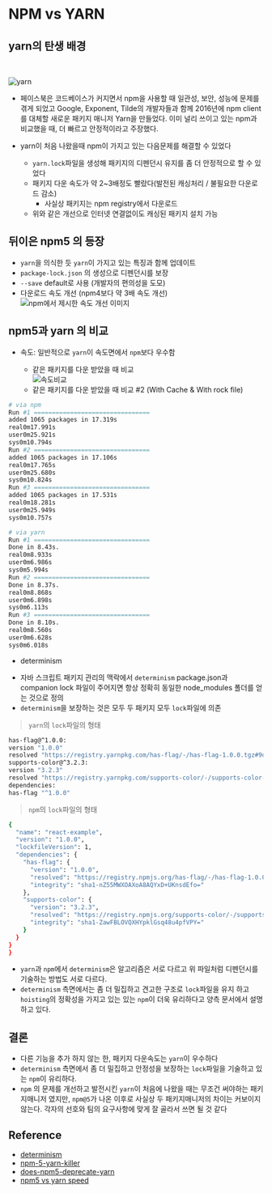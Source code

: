 # NPM vs YARN



## yarn의 탄생 배경 
<br/>

![yarn](https://ih0.redbubble.net/image.270043317.1488/flat,800x800,070,f.jpg)

- 페이스북은 코드베이스가 커지면서 npm을 사용할 때 일관성, 보안, 성능에 문제를 겪게 되었고 Google, Exponent, Tilde의 개발자들과 함께 2016년에 npm client를 대체할 새로운 패키지 매니저 Yarn을 만들었다. 이미 널리 쓰이고 있는 npm과 비교했을 때, 더 빠르고 안정적이라고 주장했다.

- yarn이 처음 나왔을때 npm이 가지고 있는 다음문제를 해결할 수 있었다
	- `yarn.lock`파일을 생성해 패키지의 디펜던시 유지를 좀 더 안정적으로 할 수 있었다
	- 패키지 다운 속도가 약 2~3배정도 빨랐다(발전된 캐싱처리 / 불필요한 다운로드 감소)
		- 사실상 패키지는 npm registry에서 다운로드 
	- 위와 같은 개선으로 인터넷 연결없이도 캐싱된 패키지 설치 가능

## 뒤이은 npm5 의 등장 
- `yarn`을 의식한 듯 `yarn`이 가지고 있는 특징과 함께 업데이트
- `package-lock.json` 의 생성으로 디펜던시를 보장 
- `--save` default로 사용 (개발자의 편의성을 도모)
- 다운로드 속도 개선 (npm4보다 약 3배 속도 개선)
![npm에서 제시한 속도 개선 이미지](https://cdn-images-1.medium.com/max/2000/0*K1Wb1ERhtAHLRG0m.)

## npm5과 yarn 의 비교 
 * 속도: 일반적으로 `yarn`이 속도면에서 `npm`보다 우수함

	- 같은 패키지를 다운 받았을 때 비교  
  ![속도비교](https://cdn-images-1.medium.com/max/1600/1*lYNSr1oI_PE6umJuOVgxmA.png)
  	- 같은 패키지를 다운 받았을 때 비교 #2 (With Cache & With rock file)
	
  
```sh
# via npm 
Run #1 ================================
added 1065 packages in 17.319s
real0m17.991s
user0m25.921s
sys0m10.794s
Run #2 ================================
added 1065 packages in 17.106s
real0m17.765s
user0m25.680s
sys0m10.824s
Run #3 ================================
added 1065 packages in 17.531s
real0m18.281s
user0m25.949s
sys0m10.757s
```

```sh
# via yarn 
Run #1 ================================
Done in 8.43s.
real0m8.933s
user0m6.986s
sys0m5.994s
Run #2 ================================
Done in 8.37s.
real0m8.868s
user0m6.898s
sys0m6.113s
Run #3 ================================
Done in 8.10s.
real0m8.560s
user0m6.628s
sys0m6.018s
```
 * determinism
  - 자바 스크립트 패키지 관리의 맥락에서 `determinism` package.json과 companion lock 파일이 주어지면 항상 정확히 동일한 node_modules 폴더를 얻는 것으로 정의
  - `determinism`을 보장하는 것은 모두 두 패키지 모두 `lock`파일에 의존
  
> `yarn`의 `lock`파일의 형태 

```sh
has-flag@^1.0.0:
version "1.0.0"
resolved "https://registry.yarnpkg.com/has-flag/-/has-flag-1.0.0.tgz#9d9e793165ce017a00f00418c43f942a7b1d11fa"
supports-color@^3.2.3:
version "3.2.3"
resolved "https://registry.yarnpkg.com/supports-color/-/supports-color-3.2.3.tgz#65ac0504b3954171d8a64946b2ae3cbb8a5f54f6"
dependencies:
has-flag "^1.0.0" 
```

> `npm`의 `lock`파일의 형태
	
```sh
{
  "name": "react-example",
  "version": "1.0.0",
  "lockfileVersion": 1,
  "dependencies": {
    "has-flag": {
      "version": "1.0.0",
      "resolved": "https://registry.npmjs.org/has-flag/-/has-flag-1.0.0.tgz",
      "integrity": "sha1-nZ55MWXOAXoA8AQYxD+UKnsdEfo="
    },
    "supports-color": {
      "version": "3.2.3",
      "resolved": "https://registry.npmjs.org/supports-color/-/supports-color-3.2.3.tgz",
      "integrity": "sha1-ZawFBLOVQXHYpklGsq48u4pfVPY="
    }
  }
}
}
```

 - `yarn`과 `npm`에서 `determinism`은 알고리즘은 서로 다르고 위 파일처럼 디펜던시를 기술하는 방법도 서로 다르다.
 -  `determinism` 측면에서는 좀 더 밀집하고 견고한 구조로 `lock`파일을 유지 하고 `hoisting`의 정확성을 가지고 있는 있는 `npm`이 더욱 유리하다고 양측 문서에서 설명하고 있다.



## 결론
- 다른 기능을 추가 하지 않는 한, 패키지 다운속도는 `yarn`이 우수하다
- `determinism` 측면에서 좀 더 밀집하고 안정성을 보장하는 `lock`파일을 기술하고 있는 `npm`이 유리하다.
- `npm` 의 문제를 개선하고 발전시킨 `yarn`이 처음에 나왔을 때는 무조건 써야하는 패키지매니저 였지만, `npm@5`가 나온 이후로 사실상 두 패키지매니저의 차이는 커보이지 않는다. 각자의 선호와 팀의 요구사항에 맞게 잘 골라서 쓰면 될 것 같다

## Reference

- [determinism](https://yarnpkg.com/blog/2017/05/31/determinism/)
- [npm-5-yarn-killer](https://medium.com/netscape/npm-5-yarn-killer-ba69737b24d0)
- [does-npm5-deprecate-yarn](https://blog.scottlogic.com/2017/06/06/does-npm5-deprecate-yarn.html)
- [npm5 vs yarn speed](https://blog.oharagroup.net/npm-v5-3-0-vs-yarn-0-27-5-speed-c9d3be07b557)

